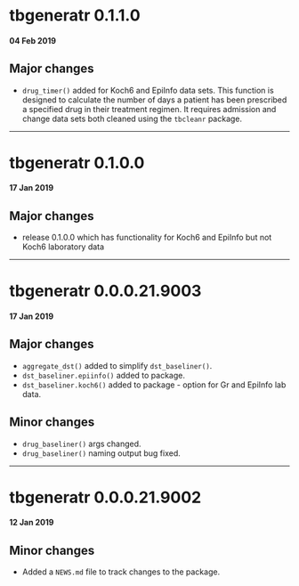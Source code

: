 # tbgeneratr 0.1.1.0
#### 04 Feb 2019
## Major changes
* `drug_timer()` added for Koch6 and EpiInfo data sets. This function is designed to calculate
the number of days a patient has been prescribed a specified drug in their treatment regimen. It
 requires admission and change data sets both cleaned using the `tbcleanr` package. 

---

# tbgeneratr 0.1.0.0
#### 17 Jan 2019
## Major changes
* release 0.1.0.0 which has functionality for Koch6 and EpiInfo but not Koch6 laboratory data

---

# tbgeneratr 0.0.0.21.9003
#### 17 Jan 2019
## Major changes
* `aggregate_dst()` added to simplify `dst_baseliner()`.
* `dst_baseliner.epiinfo()` added to package.
* `dst_baseliner.koch6()` added to package - option for Gr and EpiInfo lab data.

## Minor changes
* `drug_baseliner()` args changed.
* `drug_baseliner()` naming output bug fixed. 

---

# tbgeneratr 0.0.0.21.9002
#### 12 Jan 2019
## Minor changes
* Added a `NEWS.md` file to track changes to the package.
